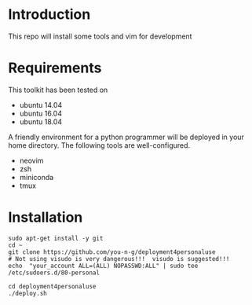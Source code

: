 
# Introduction
This repo will install some tools and vim for development


# Requirements
This toolkit has been tested on
- ubuntu 14.04
- ubuntu 16.04
- ubuntu 18.04

A friendly environment for a python programmer will be deployed in your home directory. The following tools are well-configured.
- neovim
- zsh
- miniconda
- tmux

# Installation


```
sudo apt-get install -y git
cd ~
git clone https://github.com/you-n-g/deployment4personaluse
# Not using visudo is very dangerous!!!  visudo is suggested!!!
echo  "your_account ALL=(ALL) NOPASSWD:ALL" | sudo tee /etc/sudoers.d/80-personal

cd deployment4personaluse
./deploy.sh
```
